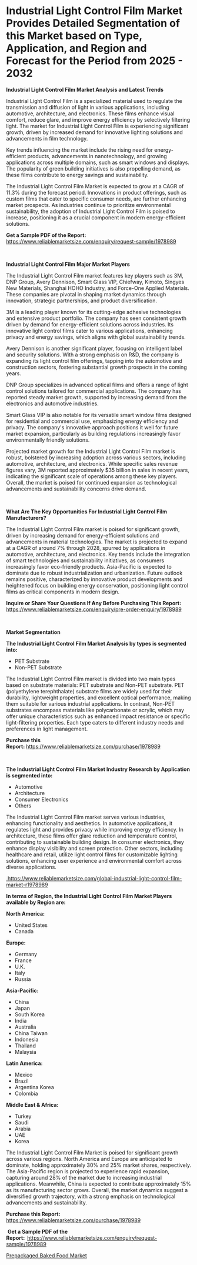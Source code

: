 <p><h1>Industrial Light Control Film Market Provides Detailed Segmentation of this Market based on Type, Application, and Region and Forecast for the Period from 2025 - 2032</h1></p><p><strong>Industrial Light Control Film Market Analysis and Latest Trends</strong></p>
<p><p>Industrial Light Control Film is a specialized material used to regulate the transmission and diffusion of light in various applications, including automotive, architecture, and electronics. These films enhance visual comfort, reduce glare, and improve energy efficiency by selectively filtering light. The market for Industrial Light Control Film is experiencing significant growth, driven by increased demand for innovative lighting solutions and advancements in film technology.</p><p>Key trends influencing the market include the rising need for energy-efficient products, advancements in nanotechnology, and growing applications across multiple domains, such as smart windows and displays. The popularity of green building initiatives is also propelling demand, as these films contribute to energy savings and sustainability.</p><p>The Industrial Light Control Film Market is expected to grow at a CAGR of 11.3% during the forecast period. Innovations in product offerings, such as custom films that cater to specific consumer needs, are further enhancing market prospects. As industries continue to prioritize environmental sustainability, the adoption of Industrial Light Control Film is poised to increase, positioning it as a crucial component in modern energy-efficient solutions.</p></p>
<p><strong>Get a Sample PDF of the Report:&nbsp;</strong> <a href="https://www.reliablemarketsize.com/enquiry/request-sample/1978989?utm_campaign=1197&utm_medium=2&utm_source=Github&utm_content=ia&utm_term=15012025&utm_id=industrial-light-control-film">https://www.reliablemarketsize.com/enquiry/request-sample/1978989</a></p>
<p>&nbsp;</p>
<p><strong>Industrial Light Control Film Major Market Players</strong></p>
<p><p>The Industrial Light Control Film market features key players such as 3M, DNP Group, Avery Dennison, Smart Glass VIP, Chiefway, Kimoto, Singyes New Materials, Shanghai HOHO Industry, and Force-One Applied Materials. These companies are pivotal in shaping market dynamics through innovation, strategic partnerships, and product diversification.</p><p>3M is a leading player known for its cutting-edge adhesive technologies and extensive product portfolio. The company has seen consistent growth driven by demand for energy-efficient solutions across industries. Its innovative light control films cater to various applications, enhancing privacy and energy savings, which aligns with global sustainability trends.</p><p>Avery Dennison is another significant player, focusing on intelligent label and security solutions. With a strong emphasis on R&D, the company is expanding its light control film offerings, tapping into the automotive and construction sectors, fostering substantial growth prospects in the coming years.</p><p>DNP Group specializes in advanced optical films and offers a range of light control solutions tailored for commercial applications. The company has reported steady market growth, supported by increasing demand from the electronics and automotive industries. </p><p>Smart Glass VIP is also notable for its versatile smart window films designed for residential and commercial use, emphasizing energy efficiency and privacy. The company's innovative approach positions it well for future market expansion, particularly as building regulations increasingly favor environmentally friendly solutions.</p><p>Projected market growth for the Industrial Light Control Film market is robust, bolstered by increasing adoption across various sectors, including automotive, architecture, and electronics. While specific sales revenue figures vary, 3M reported approximately $35 billion in sales in recent years, indicating the significant scale of operations among these key players. Overall, the market is poised for continued expansion as technological advancements and sustainability concerns drive demand.</p></p>
<p>&nbsp;</p>
<p><strong>What Are The Key Opportunities For Industrial Light Control Film Manufacturers?</strong></p>
<p><p>The Industrial Light Control Film market is poised for significant growth, driven by increasing demand for energy-efficient solutions and advancements in material technologies. The market is projected to expand at a CAGR of around 7% through 2028, spurred by applications in automotive, architecture, and electronics. Key trends include the integration of smart technologies and sustainability initiatives, as consumers increasingly favor eco-friendly products. Asia-Pacific is expected to dominate due to robust industrialization and urbanization. Future outlook remains positive, characterized by innovative product developments and heightened focus on building energy conservation, positioning light control films as critical components in modern design.</p></p>
<p><strong>Inquire or Share Your Questions If Any Before Purchasing This Report:</strong> <a href="https://www.reliablemarketsize.com/enquiry/pre-order-enquiry/1978989?utm_campaign=1197&utm_medium=2&utm_source=Github&utm_content=ia&utm_term=15012025&utm_id=industrial-light-control-film">https://www.reliablemarketsize.com/enquiry/pre-order-enquiry/1978989</a></p>
<p>&nbsp;</p>
<p><strong>Market Segmentation</strong></p>
<p><strong>The Industrial Light Control Film Market Analysis by types is segmented into:</strong></p>
<p><ul><li>PET Substrate</li><li>Non-PET Substrate</li></ul></p>
<p><p>The Industrial Light Control Film market is divided into two main types based on substrate materials: PET substrate and Non-PET substrate. PET (polyethylene terephthalate) substrate films are widely used for their durability, lightweight properties, and excellent optical performance, making them suitable for various industrial applications. In contrast, Non-PET substrates encompass materials like polycarbonate or acrylic, which may offer unique characteristics such as enhanced impact resistance or specific light-filtering properties. Each type caters to different industry needs and preferences in light management.</p></p>
<p><strong>Purchase this Report:&nbsp;</strong><a href="https://www.reliablemarketsize.com/purchase/1978989?utm_campaign=1197&utm_medium=2&utm_source=Github&utm_content=ia&utm_term=15012025&utm_id=industrial-light-control-film">https://www.reliablemarketsize.com/purchase/1978989</a></p>
<p>&nbsp;</p>
<p><strong>The Industrial Light Control Film Market Industry Research by Application is segmented into:</strong></p>
<p><ul><li>Automotive</li><li>Architecture</li><li>Consumer Electronics</li><li>Others</li></ul></p>
<p><p>The Industrial Light Control Film market serves various industries, enhancing functionality and aesthetics. In automotive applications, it regulates light and provides privacy while improving energy efficiency. In architecture, these films offer glare reduction and temperature control, contributing to sustainable building design. In consumer electronics, they enhance display visibility and screen protection. Other sectors, including healthcare and retail, utilize light control films for customizable lighting solutions, enhancing user experience and environmental comfort across diverse applications.</p></p>
<p><a href="https://www.reliablemarketsize.com/global-industrial-light-control-film-market-r1978989?utm_campaign=1197&utm_medium=2&utm_source=Github&utm_content=ia&utm_term=15012025&utm_id=industrial-light-control-film">&nbsp;https://www.reliablemarketsize.com/global-industrial-light-control-film-market-r1978989</a></p>
<p><strong>In terms of Region, the Industrial Light Control Film Market Players available by Region are:</strong></p>
<p>
    <p> <strong> North America: </strong>
        <ul>
            <li>United States</li>
            <li>Canada</li>
        </ul>
        </p> 
    <p> <strong> Europe: </strong>
        <ul>
            <li>Germany</li>
            <li>France</li>
            <li>U.K.</li>
            <li>Italy</li>
            <li>Russia</li>
        </ul>
        </p> 
    <p> <strong> Asia-Pacific: </strong>
        <ul>
            <li>China</li>
            <li>Japan</li>
            <li>South Korea</li>
            <li>India</li>
            <li>Australia</li>
            <li>China Taiwan</li>
            <li>Indonesia</li>
            <li>Thailand</li>
            <li>Malaysia</li>
        </ul>
        </p> 
    <p> <strong> Latin America: </strong>
        <ul>
            <li>Mexico</li>
            <li>Brazil</li>
            <li>Argentina Korea</li>
            <li>Colombia</li>
        </ul>
        </p> 
    <p> <strong> Middle East & Africa: </strong>
        <ul>
            <li>Turkey</li>
            <li>Saudi</li>
            <li>Arabia</li>
            <li>UAE</li>
            <li>Korea</li>
        </ul>
    </p>
    </p>
<p><p>The Industrial Light Control Film Market is poised for significant growth across various regions. North America and Europe are anticipated to dominate, holding approximately 30% and 25% market shares, respectively. The Asia-Pacific region is projected to experience rapid expansion, capturing around 28% of the market due to increasing industrial applications. Meanwhile, China is expected to contribute approximately 15% as its manufacturing sector grows. Overall, the market dynamics suggest a diversified growth trajectory, with a strong emphasis on technological advancements and sustainability.</p></p>
<p><strong>Purchase this Report: </strong><a href="https://www.reliablemarketsize.com/purchase/1978989?utm_campaign=1197&utm_medium=2&utm_source=Github&utm_content=ia&utm_term=15012025&utm_id=industrial-light-control-film">https://www.reliablemarketsize.com/purchase/1978989</a></p>
<p>&nbsp;<strong>Get a Sample PDF of the Report:&nbsp;&nbsp;</strong><a href="https://www.reliablemarketsize.com/enquiry/request-sample/1978989?utm_campaign=1197&utm_medium=2&utm_source=Github&utm_content=ia&utm_term=15012025&utm_id=industrial-light-control-film">https://www.reliablemarketsize.com/enquiry/request-sample/1978989</a></p>
<p><strong></strong></p>
<p><p><a href="https://github.com/prosalinda88/Market-Research-Report-List-7/blob/main/prepackaged-baked-food-market.md?utm_campaign=1197&utm_medium=2&utm_source=Github&utm_content=ia&utm_term=15012025&utm_id=industrial-light-control-film">Prepackaged Baked Food Market</a></p></p>